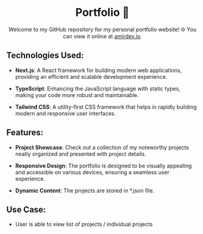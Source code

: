 <h1 align="center">Portfolio 🚀</h1>

<p align="center">
  Welcome to my GitHub repository for my personal portfolio website! 🌐 You can view it online at <a href="https://amirdev.io/" target="_blank">amirdev.io</a>.
</p>

## Technologies Used:

- **Next.js**: A React framework for building modern web applications, providing an efficient and scalable development experience.
  
- **TypeScript**: Enhancing the JavaScript language with static types, making your code more robust and maintainable.

- **Tailwind CSS**: A utility-first CSS framework that helps in rapidly building modern and responsive user interfaces.

## Features:

- **Project Showcase**: Check out a collection of my noteworthy projects neatly organized and presented with project details.
  
- **Responsive Design**: The portfolio is designed to be visually appealing and accessible on various devices, ensuring a seamless user experience.

- **Dynamic Content**: The projects are stored in *.json file.

## Use Case:

- User is able to view list of projects / individual projects



